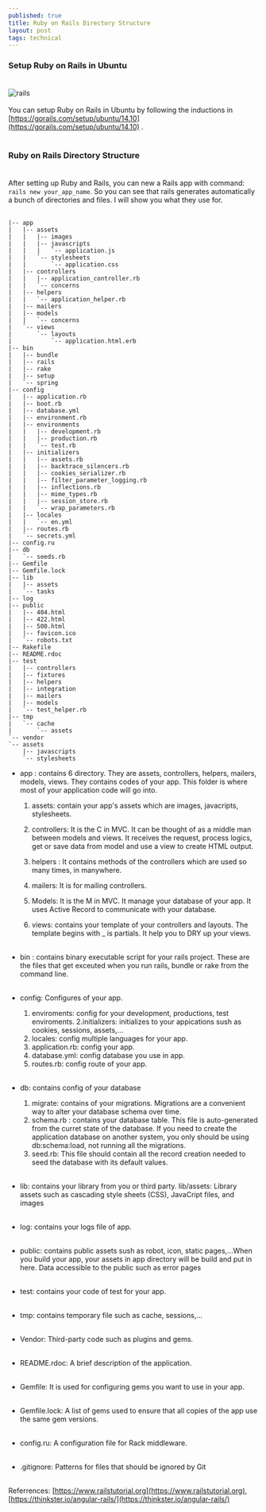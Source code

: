 ```yaml
---
published: true
title: Ruby on Rails Directory Structure
layout: post
tags: technical
---
```


### Setup Ruby on Rails in Ubuntu<br><br>
<img src="http://i.imgur.com/LCeAWzb.jpg" alt="rails"><br><br>
You can setup Ruby on Rails in Ubuntu by following the inductions in [https://gorails.com/setup/ubuntu/14.10](https://gorails.com/setup/ubuntu/14.10) .
 <br><br>

### Ruby on Rails Directory Structure<br><br>

After setting up Ruby and Rails, you can new a Rails app with command: ```rails new your_app_name```. So you can see that rails generates automatically a bunch of directories and files. I will show you what they use for.<br><br>

```
|-- app
|   |-- assets
|   |   |-- images
|   |   |-- javascripts
|   |   |   `-- application.js
|   |   `-- stylesheets
|   |       `-- application.css
|   |-- controllers
|   |   |-- application_controller.rb
|   |   `-- concerns
|   |-- helpers
|   |   `-- application_helper.rb
|   |-- mailers
|   |-- models
|   |   `-- concerns
|   `-- views
|       `-- layouts
|           `-- application.html.erb
|-- bin
|   |-- bundle
|   |-- rails
|   |-- rake
|   |-- setup
|   `-- spring
|-- config
|   |-- application.rb
|   |-- boot.rb
|   |-- database.yml
|   |-- environment.rb
|   |-- environments
|   |   |-- development.rb
|   |   |-- production.rb
|   |   `-- test.rb
|   |-- initializers
|   |   |-- assets.rb
|   |   |-- backtrace_silencers.rb
|   |   |-- cookies_serializer.rb
|   |   |-- filter_parameter_logging.rb
|   |   |-- inflections.rb
|   |   |-- mime_types.rb
|   |   |-- session_store.rb
|   |   `-- wrap_parameters.rb
|   |-- locales
|   |   `-- en.yml
|   |-- routes.rb
|   `-- secrets.yml
|-- config.ru
|-- db
|   `-- seeds.rb
|-- Gemfile
|-- Gemfile.lock
|-- lib
|   |-- assets
|   `-- tasks
|-- log
|-- public
|   |-- 404.html
|   |-- 422.html
|   |-- 500.html
|   |-- favicon.ico
|   `-- robots.txt
|-- Rakefile
|-- README.rdoc
|-- test
|   |-- controllers
|   |-- fixtures
|   |-- helpers
|   |-- integration
|   |-- mailers
|   |-- models
|   `-- test_helper.rb
|-- tmp
|   `-- cache
|       `-- assets
`-- vendor
`-- assets
    |-- javascripts
    `-- stylesheets
```

* app : contains 6 directory. They are assets, controllers, helpers, mailers, models, views. They contains codes of your app. This folder is where most of your application code will go into.
	1. assets: contain your app's assets which are images, javacripts, stylesheets.

	2. controllers: It is the C in MVC. It can be thought of as a middle man between models and views. It receives the request, process logics, get or save data from model and use a view to create HTML output.

	3. helpers : It contains methods of the controllers which are used so many times, in manywhere.

	4. mailers: It is for mailing controllers.

	5. Models: It is the M in MVC. It manage your database of your app. It uses Active Record to communicate with your database.

	6. views: contains your template of your controllers and layouts. The template begins with _ is partials. It help you to DRY up your views.
 <br><br>

* bin : contains binary executable script for your rails project. These are the files that get exceuted when you run rails, bundle or rake from the command line.
 <br><br>

* config: Configures of your app.
	1. enviroments: config for your development, productions, test enviroments.
	2.initializers: initializes to your appications sush as cookies, sessions, assets,...
	3. locales: config multiple languages for your app.
	4. application.rb: config your app.
	5. database.yml: config database you use in app.
	6. routes.rb: config route of your app.
<br><br>

* db: contains config of your database
	1. migrate: contains of your migrations. Migrations are a convenient way to alter your database schema over time.
	2. schema.rb : contains your database table. This file is auto-generated from the curret state of the database. If you need to create the application database on another system, you only should be using db:schema:load, not running all the migrations.
	3. seed.rb: This file should contain all the record creation needed to seed the database with its default values.
<br><br>

* lib: contains your library from you or third party. lib/assets: Library assets such as cascading style sheets (CSS), JavaCript files, and images
<br><br>

* log: contains your logs file of app.
<br><br>

* public: contains public assets sush as robot, icon, static pages,...When you build your app, your assets in app directory will be build and put in here. Data accessible to the public such as error pages
<br><br>

* test: contains your code of test for your app.
<br><br>

* tmp: contains temporary file such as cache, sessions,...
<br><br>
* Vendor: Third-party code such as plugins and gems.
<br><br>

* README.rdoc: A brief description of the application.
<br><br>

* Gemfile: It is used for configuring gems you want to use in your app.
<br><br>

* Gemfile.lock: A list of gems used to ensure that all copies of the app use the same gem versions.
<br><br>

* config.ru: A configuration file for Rack middleware.
<br><br>

* .gitignore: Patterns for files that should be ignored by Git
<br><br>

Referrences: [https://www.railstutorial.org](https://www.railstutorial.org), [https://thinkster.io/angular-rails/](https://thinkster.io/angular-rails/)
